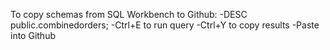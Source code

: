 To copy schemas from SQL Workbench to Github:
-DESC public.combinedorders;
-Ctrl+E to run query
-Ctrl+Y to copy results
-Paste into Github
